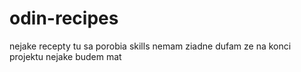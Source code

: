 # odin-recipes
nejake recepty tu sa porobia
skills nemam ziadne
dufam ze na konci projektu nejake budem mat
